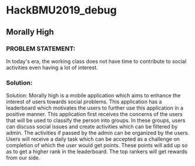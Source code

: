 # HackBMU2019_debug
## Morally High
### PROBLEM STATEMENT:
In today's era, the working class does not have time to contribute to social activities even having a lot of interest.

### Solution:
Solution:
Morally high is a mobile application which aims to enhance the interest of users towards social problems. This application has a leaderboard which motivates the users to further use this application in a positive manner. 
This application first receives the concerns of the users that will be used to classify the person into groups. In these groups, users can discuss social issues and create activities which can be filtered by admin. The activities if passed by the admin can be organized by the users.
Users will receive a daily task which can be accepted as a challenge on completion of which the user would get points. These points will add up so as to get a higher rank in the leaderboard. The top rankers will get rewards from our side.
